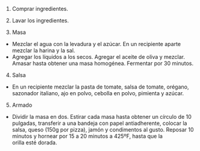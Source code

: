 1. Comprar ingredientes. 

2. Lavar los ingredientes. 

3. Masa
- Mezclar el agua con la levadura y el azúcar. En un recipiente aparte mezclar la harina y la sal.  
- Agregar los líquidos a los secos.  Agregar el aceite de oliva y mezclar.  Amasar hasta obtener una masa homogénea.  Fermentar por 30 minutos.

4. Salsa
- En un recipiente mezclar la pasta de tomate, salsa de tomate, orégano, sazonador italiano, ajo en polvo, cebolla en polvo, pimienta y azúcar.

5. Armado
- Dividir la masa en dos.  Estirar cada masa hasta obtener un círculo de 10 pulgadas, transferir a una bandeja con papel antiadherente, colocar la salsa, queso (150g por pizza), jamón y condimentos al gusto.  Reposar 10 minutos y hornear por 15 a 20 minutos a 425ºF, hasta que la orilla esté dorada.